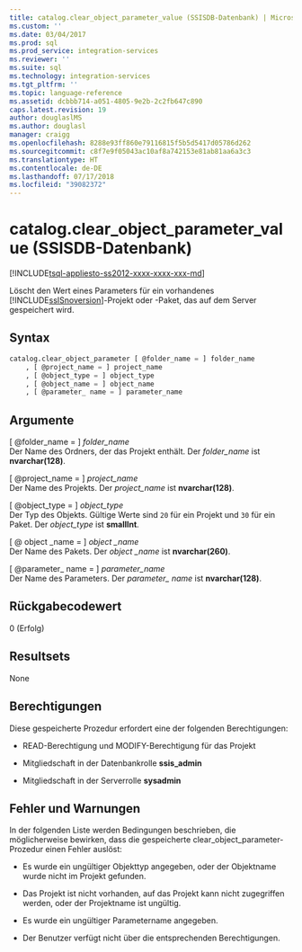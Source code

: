 ```yaml
---
title: catalog.clear_object_parameter_value (SSISDB-Datenbank) | Microsoft-Dokumentation
ms.custom: ''
ms.date: 03/04/2017
ms.prod: sql
ms.prod_service: integration-services
ms.reviewer: ''
ms.suite: sql
ms.technology: integration-services
ms.tgt_pltfrm: ''
ms.topic: language-reference
ms.assetid: dcbbb714-a051-4805-9e2b-2c2fb647c890
caps.latest.revision: 19
author: douglaslMS
ms.author: douglasl
manager: craigg
ms.openlocfilehash: 8288e93ff860e79116815f5b5d5417d05786d262
ms.sourcegitcommit: c8f7e9f05043ac10af8a742153e81ab81aa6a3c3
ms.translationtype: HT
ms.contentlocale: de-DE
ms.lasthandoff: 07/17/2018
ms.locfileid: "39082372"
---
```

# <a name="catalogclearobjectparametervalue-ssisdb-database"></a>catalog.clear_object_parameter_value (SSISDB-Datenbank)
[!INCLUDE[tsql-appliesto-ss2012-xxxx-xxxx-xxx-md](../../includes/tsql-appliesto-ss2012-xxxx-xxxx-xxx-md.md)]

  Löscht den Wert eines Parameters für ein vorhandenes [!INCLUDE[ssISnoversion](../../includes/ssisnoversion-md.md)]-Projekt oder -Paket, das auf dem Server gespeichert wird.  
  
## <a name="syntax"></a>Syntax  
  
```sql  
catalog.clear_object_parameter [ @folder_name = ] folder_name   
    , [ @project_name = ] project_name   
    , [ @object_type = ] object_type   
    , [ @object_name = ] object_name   
    , [ @parameter_ name = ] parameter_name  
```  
  
## <a name="arguments"></a>Argumente  
 [ \@folder_name = ] *folder_name*  
 Der Name des Ordners, der das Projekt enthält. Der *folder_name* ist **nvarchar(128)**.  
  
 [ \@project_name = ] *project_name*  
 Der Name des Projekts. Der *project_name* ist **nvarchar(128)**.  
  
 [ \@object_type = ] *object_type*  
 Der Typ des Objekts. Gültige Werte sind `20` für ein Projekt und `30` für ein Paket. Der *object_type* ist **smallInt**.  
  
 [ \@ object _name = ] *object _name*  
 Der Name des Pakets. Der *object _name* ist **nvarchar(260)**.  
  
 [ \@parameter_ name = ] *parameter_name*  
 Der Name des Parameters. Der *parameter_ name* ist **nvarchar(128)**.  
  
## <a name="return-code-value"></a>Rückgabecodewert  
 0 (Erfolg)  
  
## <a name="result-sets"></a>Resultsets  
 None  
  
## <a name="permissions"></a>Berechtigungen  
 Diese gespeicherte Prozedur erfordert eine der folgenden Berechtigungen:  
  
-   READ-Berechtigung und MODIFY-Berechtigung für das Projekt  
  
-   Mitgliedschaft in der Datenbankrolle **ssis_admin**  
  
-   Mitgliedschaft in der Serverrolle **sysadmin**  
  
## <a name="errors-and-warnings"></a>Fehler und Warnungen  
 In der folgenden Liste werden Bedingungen beschrieben, die möglicherweise bewirken, dass die gespeicherte clear_object_parameter-Prozedur einen Fehler auslöst:  
  
-   Es wurde ein ungültiger Objekttyp angegeben, oder der Objektname wurde nicht im Projekt gefunden.  
  
-   Das Projekt ist nicht vorhanden, auf das Projekt kann nicht zugegriffen werden, oder der Projektname ist ungültig.  
  
-   Es wurde ein ungültiger Parametername angegeben.  
  
-   Der Benutzer verfügt nicht über die entsprechenden Berechtigungen.  
  
  
